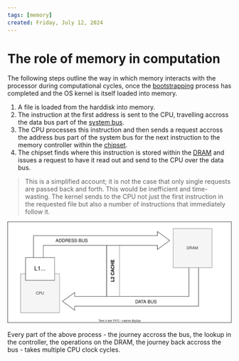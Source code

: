 ```yaml
---
tags: [memory]
created: Friday, July 12, 2024
---
```


# The role of memory in computation

The following steps outline the way in which memory interacts with the processor
during computational cycles, once the [bootstrapping](Boot_process.md) process
has completed and the OS kernel is itself loaded into memory.

1. A file is loaded from the harddisk into memory.
2. The instruction at the first address is sent to the CPU, travelling accross
   the data bus part of the [system bus](Bus.md).
3. The CPU processes this instruction and then sends a request accross the
   address bus part of the system bus for the next instruction to the memory
   controller within the [chipset](Chipset_and_controllers.md).
4. The chipset finds where this instruction is stored within the
   [DRAM](Memory.md#dram) and issues a request to have it read out and send to
   the CPU over the data bus.

> This is a simplified account; it is not the case that only single requests are
> passed back and forth. This would be inefficient and time-wasting. The kernel
> sends to the CPU not just the first instruction in the requested file but also
> a number of instructions that immediately follow it.

![Memory flow diagram](/static/memory-flow.svg)

Every part of the above process - the journey accross the bus, the lookup in the
controller, the operations on the DRAM, the journey back accross the bus - takes
multiple CPU clock cycles.
